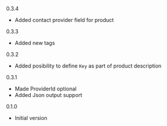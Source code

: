 0.3.4
* Added contact provider field for product

0.3.3
* Added new tags

0.3.2
* Added posibility to define `Key` as part of product description

0.3.1
* Made ProviderId optional
* Added Json output support

0.1.0
* Initial version
